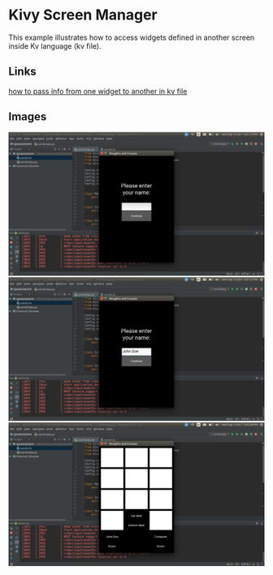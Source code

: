 # Kivy Screen Manager

This example illustrates how to access widgets defined in another screen inside Kv language (kv file).

## Links
[how to pass info from one widget to another in kv file](https://stackoverflow.com/questions/46206459/how-to-pass-info-from-one-widget-to-another-in-kv-kivy)


## Images
![App Startup](https://github.com/ikolim/StackExchange/blob/master/Python/Kivy/images/QA46206459/Img01-Startup.png "App Startup")
![Screen1](https://github.com/ikolim/StackExchange/blob/master/Python/Kivy/images/QA46206459/Img02-Entered-Name.png "Entered Player Name")
![Screen2](https://github.com/ikolim/StackExchange/blob/master/Python/Kivy/images/QA46206459/Img03-Screen2-PlayerName.png "Screen2 Player Name")
